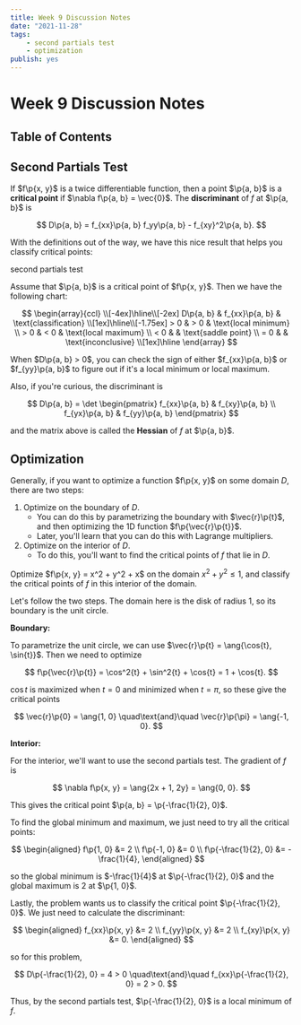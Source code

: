 ```yaml
---
title: Week 9 Discussion Notes
date: "2021-11-28"
tags:
    - second partials test
    - optimization
publish: yes
---
```


# Week 9 Discussion Notes

## Table of Contents

## Second Partials Test

If $f\p{x, y}$ is a twice differentiable function, then a point $\p{a, b}$ is a **critical point** if $\nabla f\p{a, b} = \vec{0}$. The **discriminant** of $f$ at $\p{a, b}$ is

$$
D\p{a, b} = f_{xx}\p{a, b} f_yy\p{a, b} - f_{xy}^2\p{a, b}.
$$

With the definitions out of the way, we have this nice result that helps you classify critical points:

<theorem> second partials test

Assume that $\p{a, b}$ is a critical point of $f\p{x, y}$. Then we have the following chart:

$$
\begin{array}{ccl}
    \\[-4ex]\hline\\[-2ex]
    D\p{a, b} & f_{xx}\p{a, b} & \text{classification} \\[1ex]\hline\\[-1.75ex]
    > 0 & > 0 & \text{local minimum} \\
    > 0 & < 0 & \text{local maximum} \\
    < 0 &     & \text{saddle point} \\
    = 0 &     & \text{inconclusive} \\[1ex]\hline
\end{array}
$$

</theorem>

<remark>

When $D\p{a, b} > 0$, you can check the sign of either $f_{xx}\p{a, b}$ or $f_{yy}\p{a, b}$ to figure out if it's a local minimum or local maximum.

Also, if you're curious, the discriminant is

$$
D\p{a, b}
    = \det
        \begin{pmatrix}
            f_{xx}\p{a, b} & f_{xy}\p{a, b} \\
            f_{yx}\p{a, b} & f_{yy}\p{a, b}
        \end{pmatrix}
$$

and the matrix above is called the **Hessian** of $f$ at $\p{a, b}$.

</remark>

## Optimization

Generally, if you want to optimize a function $f\p{x, y}$ on some domain $D$, there are two steps:

1. Optimize on the boundary of $D$.
    - You can do this by parametrizing the boundary with $\vec{r}\p{t}$, and then optimizing the 1D function $f\p{\vec{r}\p{t}}$.
    - Later, you'll learn that you can do this with Lagrange multipliers.
2. Optimize on the interior of $D$.
    - To do this, you'll want to find the critical points of $f$ that lie in $D$.

<example>

Optimize $f\p{x, y} = x^2 + y^2 + x$ on the domain $x^2 + y^2 \leq 1$, and classify the critical points of $f$ in this interior of the domain.

</example>

<solution>

Let's follow the two steps. The domain here is the disk of radius $1$, so its boundary is the unit circle.

**Boundary:**

To parametrize the unit circle, we can use $\vec{r}\p{t} = \ang{\cos{t}, \sin{t}}$. Then we need to optimize

$$
f\p{\vec{r}\p{t}}
    = \cos^2{t} + \sin^2{t} + \cos{t}
    = 1 + \cos{t}.
$$

$\cos{t}$ is maximized when $t = 0$ and minimized when $t = \pi$, so these give the critical points

$$
\vec{r}\p{0} = \ang{1, 0}
\quad\text{and}\quad
\vec{r}\p{\pi} = \ang{-1, 0}.
$$

**Interior:**

For the interior, we'll want to use the second partials test. The gradient of $f$ is

$$
\nabla f\p{x, y}
    = \ang{2x + 1, 2y}
    = \ang{0, 0}.
$$

This gives the critical point $\p{a, b} = \p{-\frac{1}{2}, 0}$.

To find the global minimum and maximum, we just need to try all the critical points:

$$
\begin{aligned}
    f\p{1, 0} &= 2 \\
    f\p{-1, 0} &= 0 \\
    f\p{-\frac{1}{2}, 0} &= -\frac{1}{4},
\end{aligned}
$$

so the global minimum is $-\frac{1}{4}$ at $\p{-\frac{1}{2}, 0}$ and the global maximum is $2$ at $\p{1, 0}$.

Lastly, the problem wants us to classify the critical point $\p{-\frac{1}{2}, 0}$. We just need to calculate the discriminant:

$$
\begin{aligned}
    f_{xx}\p{x, y} &= 2 \\
    f_{yy}\p{x, y} &= 2 \\
    f_{xy}\p{x, y} &= 0.
\end{aligned}
$$

so for this problem,

$$
D\p{-\frac{1}{2}, 0} = 4 > 0
\quad\text{and}\quad f_{xx}\p{-\frac{1}{2}, 0} = 2 > 0.
$$

Thus, by the second partials test, $\p{-\frac{1}{2}, 0}$ is a local minimum of $f$.

</solution>

